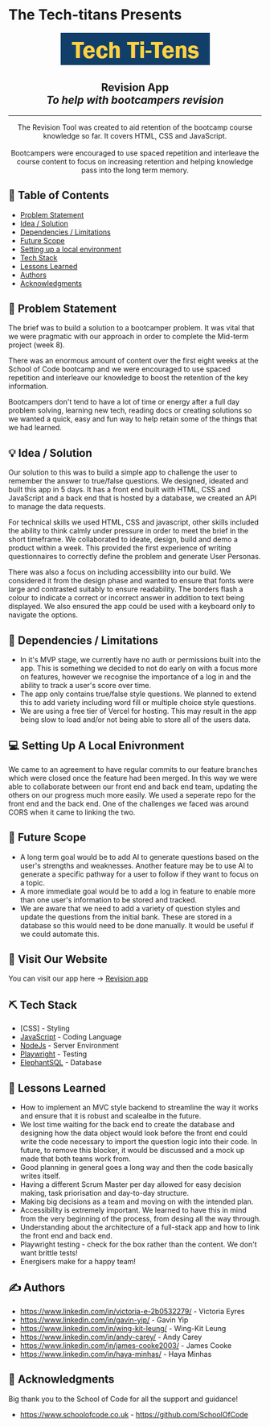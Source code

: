 # The Tech-titans Presents

<center>
<img src="image.png" alt="tech-titan logo">
</center>

<h2 align="center"> Revision App <br> <i>To help with bootcampers revision</i></h2>

---

<p align="center"> 
The Revision Tool was created to aid retention of the bootcamp course knowledge so far. It covers HTML, CSS and JavaScript.
    <br> 
    <br>
Bootcampers were encouraged to use spaced repetition and interleave the course content to focus on increasing retention and helping knowledge pass into the long term memory. 
    
</p>

## 📝 Table of Contents

- [Problem Statement](#problem_statement)
- [Idea / Solution](#idea)
- [Dependencies / Limitations](#limitations)
- [Future Scope](#future_scope)
- [Setting up a local environment](#getting_started)
- [Tech Stack](#tech_stack)
- [Lessons Learned](#lessons_learned)
- [Authors](#authors)
- [Acknowledgments](#acknowledgments)

## 🧐 Problem Statement <a name = "problem_statement"></a>

The brief was to build a solution to a bootcamper problem. It was vital that we were pragmatic with our approach in order to complete the Mid-term project (week 8). 

There was an enormous amount of content over the first eight weeks at the School of Code bootcamp and we were encouraged to use spaced repetition and interleave our knowledge to boost the retention of the key information. 

Bootcampers don't tend to have a lot of time or energy after a full day problem solving, learning new tech, reading docs or creating solutions so we wanted a quick, easy and fun way to help retain some of the things that we had learned. 

## 💡 Idea / Solution <a name = "idea"></a>

Our solution to this was to build a simple app to challenge the user to remember the answer to true/false questions. We designed, ideated and built this app in 5 days. It has a front end built with HTML, CSS and JavaScript and a back end that is hosted by a database, we created an API to manage the data requests. 

For technical skills we used HTML, CSS and javascript, other skills included the ability to think calmly under pressure in order to meet the brief in the short timeframe. We collaborated to ideate, design, build and demo a product within a week. This provided the first experience of writing questionnaires to correctly define the problem and generate User Personas.

There was also a focus on including accessibility into our build. We considered it from the design phase and wanted to ensure that fonts were large and contrasted suitably to ensure readability. The borders flash a colour to indicate a correct or incorrect answer in addition to text being displayed. We also ensured the app could be used with a keyboard only to navigate the options.

## 🛑 Dependencies / Limitations <a name = "limitations"></a>

- In it's MVP stage, we currently have no auth or permissions built into the app. This is something we decided to not do early on with a focus more on features, however we recognise the importance of a log in and the ability to track a user's score over time.
- The app only contains true/false style questions. We planned to extend this to add variety including word fill or multiple choice style questions.
- We are using a free tier of Vercel for hosting. This may result in the app being slow to load and/or not being able to store all of the users data.

## 💻 Setting Up A Local Enivronment <a name = "getting_started"></a>

We came to an agreement to have regular commits to our feature branches which were closed once the feature had been merged. In this way we were able to collaborate between our front end and back end team, updating the others on our progress much more easily. We used a seperate repo for the front end and the back end. One of the challenges we faced was around CORS when it came to linking the two.

## 🚀 Future Scope <a name = "future_scope"></a>

-  A long term goal would be to add AI to generate questions based on the user's strengths and weaknesses. Another feature may be to use AI to generate a specific pathway for a user to follow if they want to focus on a topic.
- A more immediate goal would be to add a log in feature to enable more than one user's information to be stored and tracked.
- We are aware that we need to add a variety of question styles and update the questions from the initial bank. These are stored in a database so this would need to be done manually. It would be useful if we could automate this.

 
## 🏁 Visit Our Website <a name = "vist_our_website"></a>

You can visit our app here -> <a href="https://bc15-w8-project-front-end-tech-ti-tens-mu.vercel.app/">Revision app</a>

## ⛏️ Tech Stack <a name = "tech_stack"></a>

- [CSS] - Styling
- [JavaScript](https://www.javascript.com/) - Coding Language
- [NodeJs](https://nodejs.org/en/) - Server Environment
- [Playwright](https://playwright.dev/) - Testing
- [ElephantSQL](https://https://customer.elephantsql.com/) - Database

## 🏫 Lessons Learned <a name = "lessons_learned"></a>

- How to implement an MVC style backend to streamline the way it works and ensure that it is robust and scalealbe in the future.
- We lost time waiting for the back end to create the database and designing how the data object would look before the front end could write the code necessary to import the question logic into their code. In future, to remove this blocker, it would be discussed and a mock up made that both teams work from.
- Good planning in general goes a long way and then the code basically writes itself.
- Having a different Scrum Master per day allowed for easy decision making, task priorisation and day-to-day structure.
- Making big decisions as a team and moving on with the intended plan.
- Accessibility is extremely important. We learned to have this in mind from the very beginning of the process, from desing all the way through.
- Understanding about the architecture of a full-stack app and how to link the front end and back end.
- Playwright testing - check for the box rather than the content. We don't want brittle tests!
- Energisers make for a happy team! 

## ✍️ Authors <a name = "authors"></a>

- https://www.linkedin.com/in/victoria-e-2b0532279/ - Victoria Eyres
- https://www.linkedin.com/in/gavin-yip/ - Gavin Yip
- https://www.linkedin.com/in/wing-kit-leung/ - Wing-Kit Leung
- https://www.linkedin.com/in/andy-carey/ - Andy Carey
- https://www.linkedin.com/in/james-cooke2003/ - James Cooke
- https://www.linkedin.com/in/haya-minhas/ - Haya Minhas


## 🎉 Acknowledgments <a name = "acknowledgments"></a>

Big thank you to the School of Code for all the support and guidance!

- https://www.schoolofcode.co.uk - https://github.com/SchoolOfCode

